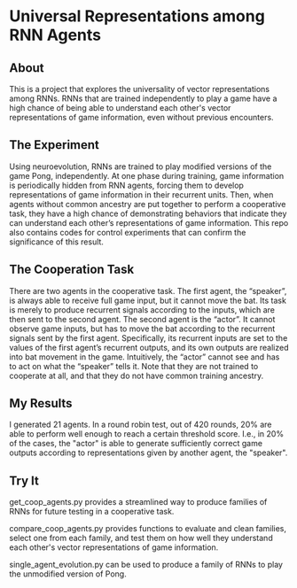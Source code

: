 # Universal Representations among RNN Agents
## About

This is a project that explores the universality of vector representations among RNNs.
RNNs that are trained independently to play a game have a high chance of being able to understand each other's vector representations of game information, even without previous encounters.

## The Experiment

Using neuroevolution, RNNs are trained to play modified versions of the game Pong, independently.
At one phase during training, game information is periodically hidden from RNN agents, forcing them to develop representations of game information in their recurrent units.
Then, when agents without common ancestry are put together to perform a cooperative task, they have a high chance of demonstrating behaviors that indicate they can understand each other’s representations of game information. 
This repo also contains codes for control experiments that can confirm the significance of this result.

## The Cooperation Task

There are two agents in the cooperative task. The first agent, the “speaker”, is always able to receive full game input, but it cannot move the bat. Its task is merely to produce recurrent signals according to the inputs, which are then sent to the second agent. The second agent is the “actor”. It cannot observe game inputs, but has to move the bat according to the recurrent signals sent by the first agent. Specifically, its recurrent inputs are set to the values of the first agent’s recurrent outputs, and its own outputs are realized into bat movement in the game.
Intuitively, the “actor” cannot see and has to act on what the “speaker” tells it. Note that they are not trained to cooperate at all, and that they do not have common training ancestry.

## My Results

I generated 21 agents. In a round robin test, out of 420 rounds, 20% are able to perform well enough to reach a certain threshold score. I.e., in 20% of the cases, the "actor" is able to generate sufficiently correct game outputs according to representations given by another agent, the "speaker".

## Try It

get_coop_agents.py provides a streamlined way to produce families of RNNs for future testing in a cooperative task.

compare_coop_agents.py provides functions to evaluate and clean families, select one from each family, and test them on how well they understand each other's vector representations of game information.

single_agent_evolution.py can be used to produce a family of RNNs to play the unmodified version of Pong.
